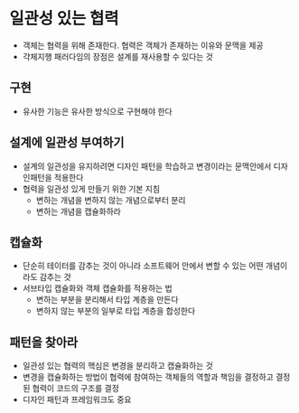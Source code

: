 # 일관성 있는 협력
- 객체는 협력을 위해 존재한다. 협력은 객체가 존재하는 이유와 문맥을 제공
- 갹체지행 패러다임의 장점은 설계를 재사용할 수 있다는 것

## 구현
- 유사한 기능은 유사한 방식으로 구현해야 한다

## 설계에 일관성 부여하기
- 설계의 일관성을 유지하려면 디자인 패턴을 학습하고 변경이라는 문맥안에서 디자인패턴을 적용한다
- 협력을 일관성 있게 만들기 위한 기본 지침
    - 변하는 개념을 변하지 않는 개념으로부터 분리
    - 변하는 개념을 캡슐화하라

## 캡슐화
- 단순히 테이터를 감추는 것이 아니라 소프트웨어 안에서 변할 수 있는 어떤 개념이라도 감추는 것
- 서브타입 캡슐화와 객체 캡슐화를 적용하는 법
    - 변하는 부분을 분리해서 타입 계층을 만든다
    - 변하지 않는 부분의 일부로 타입 계층을 합성한다

## 패턴을 찾아라
- 일관성 있는 협력의 핵심은 변경을 분리하고 캡슐화하는 것
- 변경을 캡슐화하는 방법이 협력에 참여하는 객체들의 역할과 책임을 결정하고 결정된 협력이 코드의 구조를 결정
- 디자인 패턴과 프레임워크도 중요